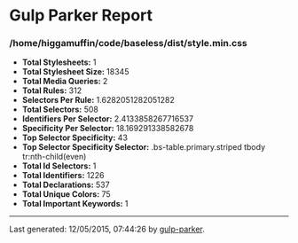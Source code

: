 # Gulp Parker Report


### /home/higgamuffin/code/baseless/dist/style.min.css

- **Total Stylesheets:** 1
- **Total Stylesheet Size:** 18345
- **Total Media Queries:** 2
- **Total Rules:** 312
- **Selectors Per Rule:** 1.6282051282051282
- **Total Selectors:** 508
- **Identifiers Per Selector:** 2.4133858267716537
- **Specificity Per Selector:** 18.169291338582678
- **Top Selector Specificity:** 43
- **Top Selector Specificity Selector:** .bs-table.primary.striped tbody tr:nth-child(even)
- **Total Id Selectors:** 1
- **Total Identifiers:** 1226
- **Total Declarations:** 537
- **Total Unique Colors:** 75
- **Total Important Keywords:** 1

* * *

Last generated: 12/05/2015, 07:44:26 by [gulp-parker](https://github.com/PavelDemyanenko/gulp-parker).

